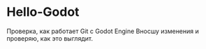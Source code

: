 # Hello-Godot

Проверка, как работает Git с Godot Engine
Вносшу изменения и проверяю, как это выглядит.
